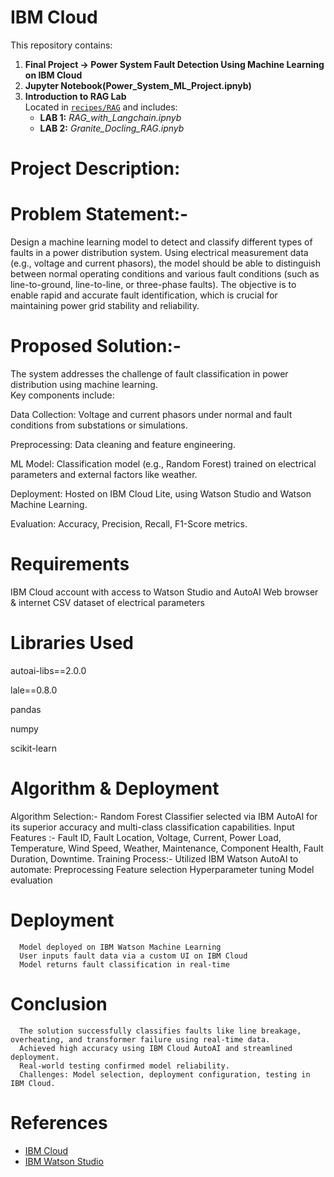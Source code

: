 # IBM Cloud

This repository contains:

1. **Final Project → Power System Fault Detection Using Machine Learning on IBM Cloud**  
2. **Jupyter Notebook(Power_System_ML_Project.ipnyb)**  
3. **Introduction to RAG Lab**  
   Located in [`recipes/RAG`](recipes/RAG) and includes:
   - **LAB 1:** *RAG_with_Langchain.ipnyb*
   - **LAB 2:** *Granite_Docling_RAG.ipnyb*  


# Project Description:  


# Problem Statement:-   
Design a machine learning model to detect and classify different types 
of faults in a power distribution system. Using electrical measurement data (e.g., 
voltage and current phasors), the model should be able to distinguish between 
normal operating conditions and various fault conditions (such as line-to-ground, 
line-to-line, or three-phase faults). The objective is to enable rapid and accurate fault 
identification, which is crucial for maintaining power grid stability and reliability. 

# Proposed Solution:-
The system addresses the challenge of fault classification in power distribution using machine learning.  
Key components include:    

Data Collection: Voltage and current phasors under normal and fault conditions from substations or simulations.  

Preprocessing: Data cleaning and feature engineering.  

ML Model: Classification model (e.g., Random Forest) trained on electrical parameters and external factors like weather.  

Deployment: Hosted on IBM Cloud Lite, using Watson Studio and Watson Machine Learning.  

Evaluation: Accuracy, Precision, Recall, F1-Score metrics.  



# Requirements
IBM Cloud account with access to Watson Studio and AutoAI
Web browser & internet
CSV dataset of electrical parameters

# Libraries Used
autoai-libs==2.0.0  

lale==0.8.0  

pandas  

numpy  

scikit-learn  


# Algorithm & Deployment
  Algorithm Selection:- Random Forest Classifier selected via IBM AutoAI for its superior accuracy and multi-class classification capabilities.
  Input Features :- Fault ID, Fault Location, Voltage, Current, Power Load, Temperature, Wind Speed, Weather, Maintenance, Component Health, Fault Duration, Downtime.
  Training Process:- 
      Utilized IBM Watson AutoAI to automate:
          Preprocessing
          Feature selection
          Hyperparameter tuning
          Model evaluation
# Deployment
      Model deployed on IBM Watson Machine Learning
      User inputs fault data via a custom UI on IBM Cloud
      Model returns fault classification in real-time

# Conclusion
      The solution successfully classifies faults like line breakage, overheating, and transformer failure using real-time data.
      Achieved high accuracy using IBM Cloud AutoAI and streamlined deployment.
      Real-world testing confirmed model reliability.
      Challenges: Model selection, deployment configuration, testing in IBM Cloud.

# References
      
- [IBM Cloud](https://cloud.ibm.com)
- [IBM Watson Studio](https://www.ibm.com/cloud/watson-studio)
